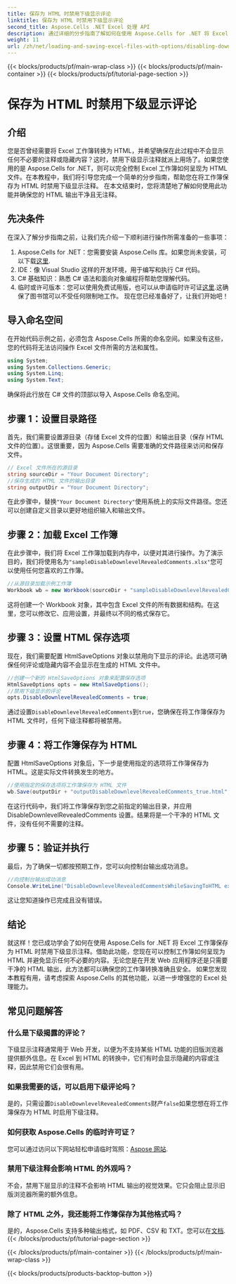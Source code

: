 ```yaml
---
title: 保存为 HTML 时禁用下级显示评论
linktitle: 保存为 HTML 时禁用下级显示评论
second_title: Aspose.Cells .NET Excel 处理 API
description: 通过详细的分步指南了解如何在使用 Aspose.Cells for .NET 将 Excel 工作簿保存为 HTML 时禁用下层显示的注释。
weight: 11
url: /zh/net/loading-and-saving-excel-files-with-options/disabling-downlevel-revealed-comments/
---
```


{{< blocks/products/pf/main-wrap-class >}}
{{< blocks/products/pf/main-container >}}
{{< blocks/products/pf/tutorial-page-section >}}

# 保存为 HTML 时禁用下级显示评论

## 介绍
您是否曾经需要将 Excel 工作簿转换为 HTML，并希望确保在此过程中不会显示任何不必要的注释或隐藏内容？这时，禁用下级显示注释就派上用场了。如果您使用的是 Aspose.Cells for .NET，则可以完全控制 Excel 工作簿如何呈现为 HTML 文件。在本教程中，我们将引导您完成一个简单的分步指南，帮助您在将工作簿保存为 HTML 时禁用下级显示注释。 
在本文结束时，您将清楚地了解如何使用此功能并确保您的 HTML 输出干净且无注释。
## 先决条件
在深入了解分步指南之前，让我们先介绍一下顺利进行操作所需准备的一些事项：
1. Aspose.Cells for .NET：您需要安装 Aspose.Cells 库。如果您尚未安装，可以下载[这里](https://releases.aspose.com/cells/net/).
2. IDE：像 Visual Studio 这样的开发环境，用于编写和执行 C# 代码。
3. C# 基础知识：熟悉 C# 语法和面向对象编程将帮助您理解代码。
4. 临时或许可版本：您可以使用免费试用版，也可以从申请临时许可证[这里](https://purchase.aspose.com/temporary-license/).这确保了图书馆可以不受任何限制地工作。
现在您已经准备好了，让我们开始吧！
## 导入命名空间
在开始代码示例之前，必须包含 Aspose.Cells 所需的命名空间。如果没有这些，您的代码将无法访问操作 Excel 文件所需的方法和属性。
```csharp
using System;
using System.Collections.Generic;
using System.Linq;
using System.Text;
```
确保将此行放在 C# 文件的顶部以导入 Aspose.Cells 命名空间。
## 步骤 1：设置目录路径
首先，我们需要设置源目录（存储 Excel 文件的位置）和输出目录（保存 HTML 文件的位置）。这很重要，因为 Aspose.Cells 需要准确的文件路径来访问和保存文件。
```csharp
// Excel 文件所在的源目录
string sourceDir = "Your Document Directory";
//保存生成的 HTML 文件的输出目录
string outputDir = "Your Document Directory";
```
在此步骤中，替换`"Your Document Directory"`使用系统上的实际文件路径。您还可以创建自定义目录以更好地组织输入和输出文件。
## 步骤 2：加载 Excel 工作簿
在此步骤中，我们将 Excel 工作簿加载到内存中，以便对其进行操作。为了演示目的，我们将使用名为`"sampleDisableDownlevelRevealedComments.xlsx"`您可以使用任何您喜欢的工作簿。
```csharp
//从源目录加载示例工作簿
Workbook wb = new Workbook(sourceDir + "sampleDisableDownlevelRevealedComments.xlsx");
```
这将创建一个 Workbook 对象，其中包含 Excel 文件的所有数据和结构。在这里，您可以修改它、应用设置，并最终以不同的格式保存它。
## 步骤 3：设置 HTML 保存选项
现在，我们需要配置 HtmlSaveOptions 对象以禁用向下显示的评论。此选项可确保任何评论或隐藏内容不会显示在生成的 HTML 文件中。
```csharp
//创建一个新的 HtmlSaveOptions 对象来配置保存选项
HtmlSaveOptions opts = new HtmlSaveOptions();
//禁用下级显示的评论
opts.DisableDownlevelRevealedComments = true;
```
通过设置`DisableDownlevelRevealedComments`到`true`，您确保在将工作簿保存为 HTML 文件时，任何下级注释都将被禁用。
## 步骤 4：将工作簿保存为 HTML
配置 HtmlSaveOptions 对象后，下一步是使用指定的选项将工作簿保存为 HTML。这是实际文件转换发生的地方。
```csharp
//使用指定的保存选项将工作簿保存为 HTML 文件
wb.Save(outputDir + "outputDisableDownlevelRevealedComments_true.html", opts);
```
在这行代码中，我们将工作簿保存到您之前指定的输出目录，并应用 DisableDownlevelRevealedComments 设置。结果将是一个干净的 HTML 文件，没有任何不需要的注释。
## 步骤 5：验证并执行
最后，为了确保一切都按预期工作，您可以向控制台输出成功消息。
```csharp
//向控制台输出成功消息
Console.WriteLine("DisableDownlevelRevealedCommentsWhileSavingToHTML executed successfully.");
```
这让您知道操作已完成且没有错误。
## 结论
就这样！您已成功学会了如何在使用 Aspose.Cells for .NET 将 Excel 工作簿保存为 HTML 时禁用下级显示注释。借助此功能，您现在可以控制工作簿如何呈现为 HTML 并避免显示任何不必要的内容。无论您是在开发 Web 应用程序还是只需要干净的 HTML 输出，此方法都可以确保您的工作簿转换准确且安全。
如果您发现本教程有用，请考虑探索 Aspose.Cells 的其他功能，以进一步增强您的 Excel 处理能力。
## 常见问题解答
### 什么是下级揭露的评论？
下级显示注释通常用于 Web 开发，以便为不支持某些 HTML 功能的旧版浏览器提供额外信息。在 Excel 到 HTML 的转换中，它们有时会显示隐藏的内容或注释，因此禁用它们会很有用。
### 如果我需要的话，可以启用下级评论吗？
是的，只需设置`DisableDownlevelRevealedComments`财产`false`如果您想在将工作簿保存为 HTML 时启用下级注释。
### 如何获取 Aspose.Cells 的临时许可证？
您可以通过访问以下网站轻松申请临时驾照：[Aspose 网站](https://purchase.aspose.com/temporary-license/).
### 禁用下级注释会影响 HTML 的外观吗？
不会，禁用下层显示的注释不会影响 HTML 输出的视觉效果。它只会阻止显示旧版浏览器所需的额外信息。
### 除了 HTML 之外，我还能将工作簿保存为其他格式吗？
是的，Aspose.Cells 支持多种输出格式，如 PDF、CSV 和 TXT。您可以在[文档](https://reference.aspose.com/cells/net/).
{{< /blocks/products/pf/tutorial-page-section >}}

{{< /blocks/products/pf/main-container >}}
{{< /blocks/products/pf/main-wrap-class >}}

{{< blocks/products/products-backtop-button >}}
